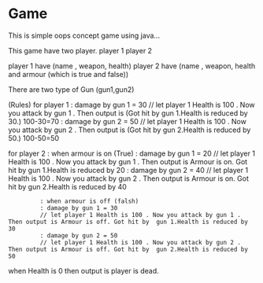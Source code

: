 # Game
This is simple oops concept game using java...

This game have two player.
player 1
player 2

player 1 have (name , weapon, health) 
player 2 have (name , weapon, health and armour (which is true and false))

There are two type of Gun (gun1,gun2)

(Rules)
for player 1 : damage by gun 1 = 30 
              // let player 1 Health is 100 . Now you attack by gun 1 . Then output is (Got hit by gun 1.Health is reduced by 30.) 100-30=70
             : damage by gun 2 = 50
              // let player 1 Health is 100 . Now you attack by gun 2 . Then output is (Got hit by gun 2.Health is reduced by 50.) 100-50=50
              
for player 2 : when armour is on (True)
             : damage by gun 1 = 20 
             // let player 1 Health is 100 . Now you attack by gun 1 . Then output is Armour is on. Got hit by  gun 1.Health is reduced by 20
             : damage by gun 2 = 40
             // let player 1 Health is 100 . Now you attack by gun 2 . Then output is Armour is on. Got hit by  gun 2.Health is reduced by 40
             
             
             : when armour is off (falsh)
             : damage by gun 1 = 30 
             // let player 1 Health is 100 . Now you attack by gun 1 . Then output is Armour is off. Got hit by  gun 1.Health is reduced by 30
             : damage by gun 2 = 50
             // let player 1 Health is 100 . Now you attack by gun 2 . Then output is Armour is off. Got hit by  gun 2.Health is reduced by 50

when Health is 0 then output is player is dead.


